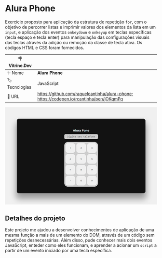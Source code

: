# Alura Phone

Exercicio proposto para aplicação da estrutura de repetição <code>for</code>, com o objetivo de percorrer listas e imprimir valores dos elementos da lista em um <code>input</code>, e aplicação dos eventos <code>onkeydown</code> e <code>onkeyup</code> em teclas específicas (tecla espaço e tecla enter) para manipulação das configurações visuais das teclas através da adição ou remoção da classe de tecla ativa. Os códigos HTML e CSS foram fornecidos.

| :placard: Vitrine.Dev |     |
| -------------  | --- |
| :sparkles: Nome        | **Alura Phone**
| :label: Tecnologias | JavaScript
| :rocket: URL         | https://github.com/raquelcantinha/alura-phone; https://codepen.io/rcantinha/pen/jOKqmPq

<!-- Inserir imagem com a #vitrinedev ao final do link -->
![](https://github.com/raquelcantinha/alura-phone/blob/main/tela.png#vitrinedev)

## Detalhes do projeto

Este projeto me ajudou a desenvolver conhecimentos de aplicação de uma mesma função a mais de um elemento do DOM, através de um código sem repetições desnecessárias.
Além disso, pude conhecer mais dois eventos JavaScript, enteder como eles funcionam, e aprender a acionar um <code>script</code> a partir de um evento iniciado por uma tecla específica.
